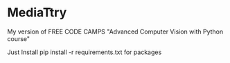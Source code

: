 # MediaTtry


My version of FREE CODE CAMPS "Advanced Computer Vision with Python course"


Just Install pip install -r requirements.txt for packages
